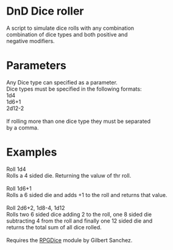 # DnD Dice roller
A script to simulate dice rolls with any combination\
combination of dice types and both positive and\
negative modifiers.

# Parameters
Any Dice type can specified as a parameter.\
Dice types must be specified in the following formats:\
1d4\
1d6+1\
2d12-2\
\
If rolling more than one dice type they must be separated\
by a comma.

# Examples
Roll 1d4\
Rolls a 4 sided die. Returning the valuw of thr roll.\
\
Roll 1d6+1\
Rolls a 6 sided die and adds +1 to the roll and returns that value.\
\
Roll 2d6+2, 1d8-4, 1d12\
Rolls two 6 sided dice adding 2 to the roll, one 8 sided die\
subtracting 4 from the roll and finally one 12 sided die and\
returns the total sum of all dice rolled.\
\
Requires the [RPGDice](https://github.com/HeyItsGilbert/RPGDice) module by Gilbert Sanchez.
